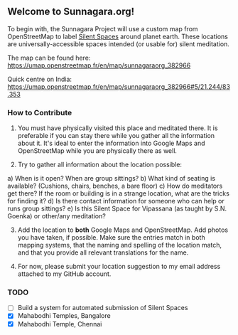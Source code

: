 ## Welcome to Sunnagara.org!

To begin with, the Sunnagara Project will use a custom map from OpenStreetMap to label [Silent Spaces](https://medium.com/siggu/silent-spaces-160d3a44fa3d) around planet earth. These locations are universally-accessible spaces intended (or usable for) silent meditation.

The map can be found here: https://umap.openstreetmap.fr/en/map/sunnagaraorg_382966

Quick centre on India: https://umap.openstreetmap.fr/en/map/sunnagaraorg_382966#5/21.244/83.353


### How to Contribute

1. You must have physically visited this place and meditated there. It is preferable if you can stay there while you gather all the information about it. It's ideal to enter the information into Google Maps and OpenStreetMap while you are physically there as well.

2. Try to gather all information about the location possible:

  a) When is it open? When are group sittings?
  b) What kind of seating is available? (Cushions, chairs, benches, a bare floor)
  c) How do meditators get there? If the room or building is in a strange location, what are the tricks for finding it?
  d) Is there contact information for someone who can help or runs group sittings?
  e) Is this Silent Space for Vipassana (as taught by S.N. Goenka) or other/any meditation?

3. Add the location to **both** Google Maps and OpenStreetMap. Add photos you have taken, if possible. Make sure the entries match in both mapping systems, that the naming and spelling of the location match, and that you provide all relevant translations for the name.

4. For now, please submit your location suggestion to my email address attached to my GitHub account.


### TODO

- [ ] Build a system for automated submission of Silent Spaces
- [x] Mahabodhi Temples, Bangalore
- [x] Mahabodhi Temple, Chennai
